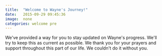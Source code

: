 ```yaml
---
title:  "Welcome to Wayne's Journey!"
date:   2015-09-29 09:45:36
image:  none
categories: welcome pre
---
```


We've provided a way for you to stay updated on Wayne's progress.  We'll try to keep this as current as possible.  We thank you for your prayers and support throughout this part of our life.  We couldn't do it without you.
